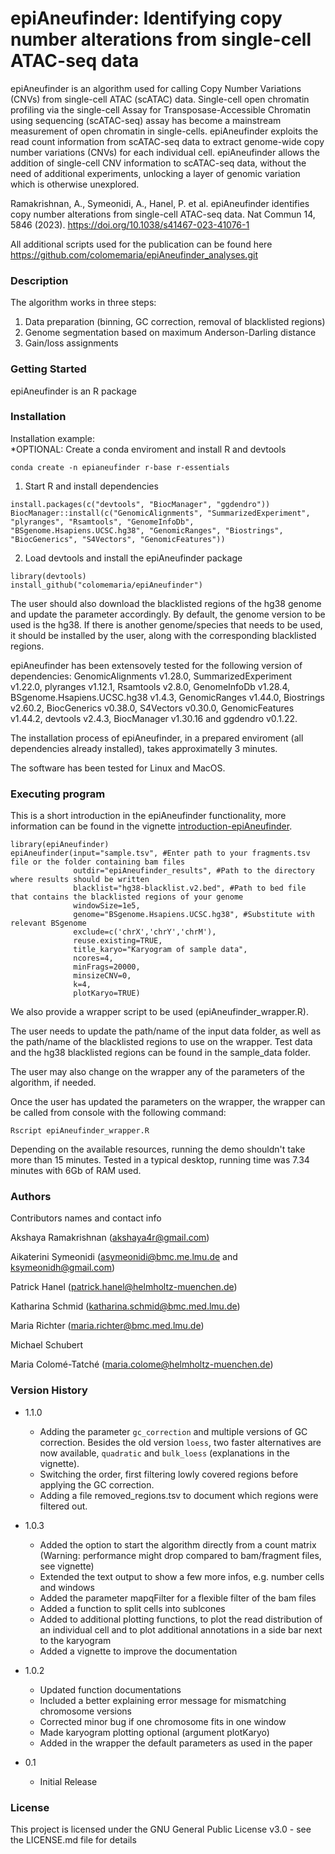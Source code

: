 # epiAneufinder: Identifying copy number alterations from single-cell ATAC-seq data

epiAneufinder is an algorithm used for calling Copy Number Variations (CNVs) from single-cell ATAC (scATAC) data.
Single-cell open chromatin profiling via the single-cell Assay for Transposase-Accessible Chromatin using sequencing (scATAC-seq) assay has become a mainstream measurement of open chromatin in single-cells. epiAneufinder exploits the read count information from scATAC-seq data to extract genome-wide copy number variations (CNVs) for each individual cell. epiAneufinder allows the addition of single-cell CNV information to scATAC-seq data, without the need of additional experiments, unlocking a layer of genomic variation which is otherwise unexplored. 

Ramakrishnan, A., Symeonidi, A., Hanel, P. et al. epiAneufinder identifies copy number alterations from single-cell ATAC-seq data. Nat Commun 14, 5846 (2023). https://doi.org/10.1038/s41467-023-41076-1

All additional scripts used for the publication can be found here https://github.com/colomemaria/epiAneufinder_analyses.git

### Description

The algorithm works in three steps:
1. Data preparation (binning, GC correction, removal of blacklisted regions)
2. Genome segmentation based on maximum Anderson-Darling distance
3. Gain/loss assignments

### Getting Started

epiAneufinder is an R package

### Installation

Installation example:  
*OPTIONAL: Create a conda enviroment and install R and devtools
```
conda create -n epianeufinder r-base r-essentials
```
1. Start R and install dependencies
```
install.packages(c("devtools", "BiocManager", "ggdendro"))
BiocManager::install(c("GenomicAlignments", "SummarizedExperiment", "plyranges", "Rsamtools", "GenomeInfoDb", "BSgenome.Hsapiens.UCSC.hg38", "GenomicRanges", "Biostrings", "BiocGenerics", "S4Vectors", "GenomicFeatures"))
```
2. Load devtools and install the epiAneufinder package
```
library(devtools)
install_github("colomemaria/epiAneufinder")
```
The user should also download the blacklisted regions of the hg38 genome and update the parameter accordingly.
By default, the genome version to be used is the hg38. If there is another genome/species that needs to be used, it should be installed by the user, along with the corresponding blacklisted regions.

epiAneufinder has been extensovely tested for the following version of dependencies:
GenomicAlignments v1.28.0, SummarizedExperiment v1.22.0, plyranges v1.12.1, Rsamtools v2.8.0, GenomeInfoDb v1.28.4, BSgenome.Hsapiens.UCSC.hg38 v1.4.3, GenomicRanges v1.44.0, Biostrings v2.60.2, BiocGenerics v0.38.0, S4Vectors v0.30.0, GenomicFeatures v1.44.2, devtools v2.4.3, BiocManager v1.30.16 and ggdendro v0.1.22.


The installation process of epiAneufinder, in a prepared enviroment (all dependencies already installed), takes approximatelly 3 minutes.

The software has been tested for Linux and MacOS. 

### Executing program

This is a short introduction in the epiAneufinder functionality, more information can be found in the vignette [introduction-epiAneufinder](vignettes/introduction-epiAneufinder.html).

```
library(epiAneufinder)
epiAneufinder(input="sample.tsv", #Enter path to your fragments.tsv file or the folder containing bam files
              outdir="epiAneufinder_results", #Path to the directory where results should be written 
              blacklist="hg38-blacklist.v2.bed", #Path to bed file that contains the blacklisted regions of your genome
              windowSize=1e5, 
              genome="BSgenome.Hsapiens.UCSC.hg38", #Substitute with relevant BSgenome
              exclude=c('chrX','chrY','chrM'), 
              reuse.existing=TRUE,
              title_karyo="Karyogram of sample data", 
              ncores=4,
              minFrags=20000,
              minsizeCNV=0,
              k=4,
              plotKaryo=TRUE)
```

We also provide a wrapper script to be used (epiAneufinder_wrapper.R). 

The user needs to update the path/name of the input data folder, as well as the path/name of the blacklisted regions to use on the wrapper. Test data and the hg38 blacklisted regions can be found in the sample_data folder. 

The user may also change on the wrapper any of the parameters of the algorithm, if needed. 

Once the user has updated the parameters on the wrapper, the wrapper can be called from console with the following command:

```
Rscript epiAneufinder_wrapper.R
```

Depending on the available resources, running the demo shouldn't take more than 15 minutes. Tested in a typical desktop, running time was 7.34 minutes with 6Gb of RAM used. 

### Authors

Contributors names and contact info

Akshaya Ramakrishnan (akshaya4r@gmail.com)

Aikaterini Symeonidi (asymeonidi@bmc.me.lmu.de and ksymeonidh@gmail.com) 

Patrick Hanel (patrick.hanel@helmholtz-muenchen.de) 

Katharina Schmid (katharina.schmid@bmc.med.lmu.de)

Maria Richter (maria.richter@bmc.med.lmu.de)

Michael Schubert  

Maria Colomé-Tatché (maria.colome@helmholtz-muenchen.de)

### Version History

* 1.1.0
    * Adding the parameter `gc_correction` and multiple versions of GC correction. Besides the old version `loess`, two faster alternatives are now available, `quadratic` and  `bulk_loess` (explanations in the vignette).
    * Switching the order, first filtering lowly covered regions before applying the GC correction.
    * Adding a file removed_regions.tsv to document which regions were filtered out.

* 1.0.3
    * Added the option to start the algorithm directly from a count matrix (Warning: performance might drop compared to bam/fragment files, see vignette)
    * Extended the text output to show a few more infos, e.g. number cells and windows
    * Added the parameter mapqFilter for a flexible filter of the bam files
    * Added a function to split cells into sublcones
    * Added to additional plotting functions, to plot the read distribution of an individual cell and to plot additional annotations in a side bar next to the karyogram
    * Added a vignette to improve the documentation

* 1.0.2
    * Updated function documentations
    * Included a better explaining error message for mismatching chromosome versions
    * Corrected minor bug if one chromosome fits in one window
    * Made karyogram plotting optional (argument plotKaryo)
    * Added in the wrapper the default parameters as used in the paper

* 0.1
    * Initial Release


### License

This project is licensed under the GNU General Public License v3.0 - see the LICENSE.md file for details


